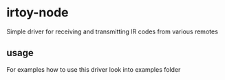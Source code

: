 # irtoy-node

Simple driver for receiving and transmitting IR codes from various remotes

## usage

For examples how to use this driver look into examples folder
